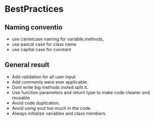 # BestPractices

## Naming conventio
- use camelcase naming for variable,methods,
- use pascal case for class name
- use capital case for constant

## General result
- Add validation for all user input
- Add comments were ever applicable.
- Dont write big methods insted split it.
- Use function parameters and return type to make code cleaner and reusable.
- Avoid code duplication.
- Avoid using sout too much in the code.
- Always initialize variables and class members.